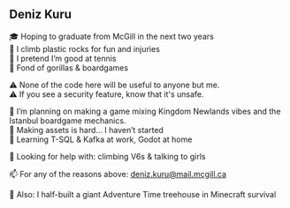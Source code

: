## Deniz Kuru 

🎓 Hoping to graduate from McGill in the next two years  
🧗 I climb plastic rocks for fun and injuries  
🎾 I pretend I’m good at tennis  
🦍 Fond of gorillas & boardgames

⚠️ None of the code here will be useful to anyone but me.  
⚠️ If you see a security feature, know that it's unsafe.

🔭 I’m planning on making a game mixing Kingdom Newlands vibes and the Istanbul boardgame mechanics.  
🎨 Making assets is hard… I haven’t started  
🌱 Learning T-SQL & Kafka at work, Godot at home  

🤔 Looking for help with: climbing V6s & talking to girls  

📫 For any of the reasons above: deniz.kuru@mail.mcgill.ca

🌳 Also: I half-built a giant Adventure Time treehouse in Minecraft survival
<!--
**Deniz-Kuru/Deniz-Kuru** is a ✨ _special_ ✨ repository because its `README.md` (this file) appears on your GitHub profile.

Here are some ideas to get you started:

- 👯 I’m looking to collaborate on ...
- 💬 Ask me about ...
- ⚡ Fun fact: ...
-->
